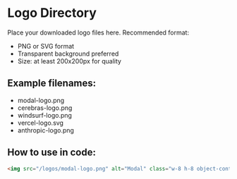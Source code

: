 # Logo Directory

Place your downloaded logo files here. Recommended format:
- PNG or SVG format
- Transparent background preferred
- Size: at least 200x200px for quality

## Example filenames:
- modal-logo.png
- cerebras-logo.png
- windsurf-logo.png
- vercel-logo.svg
- anthropic-logo.png

## How to use in code:
```html
<img src="/logos/modal-logo.png" alt="Modal" class="w-8 h-8 object-contain" />
```